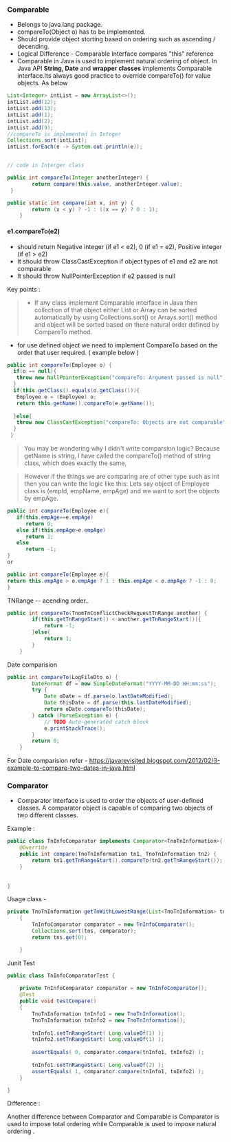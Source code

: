 ### Comparable 

- Belongs to java.lang package.
- compareTo(Object o) has to be implemented.
- Should provide object storting based on ordering such as ascending / decending. 
- Logical Difference - Comparable Interface compares "this" reference 
- Comparable in Java is used to implement natural ordering of object. In Java API **String, Date** and **wrapper classes** implements Comparable interface.Its always good practice to override compareTo() for value objects. As below 

```java
List<Integer> intList = new ArrayList<>();
intList.add(12);
intList.add(13);
intList.add(1);
intList.add(2);
intList.add(9);
//compareTo is implemented in Integer
Collections.sort(intList);		
intList.forEach(e -> System.out.println(e));


// code in Interger class

public int compareTo(Integer anotherInteger) {
        return compare(this.value, anotherInteger.value);
 }

public static int compare(int x, int y) {
        return (x < y) ? -1 : ((x == y) ? 0 : 1);
    }


```

####  e1.compareTo(e2)

- should return Negative integer (if e1 < e2), 0 (if e1 = e2), Positive integer (if e1 > e2)
- It should throw ClassCastException if object types of e1 and e2 are not comparable
- It should throw NullPointerException if e2 passed is null

Key points :

>-  If any class implement Comparable interface in Java then collection of that object either List or Array can be sorted automatically by using  Collections.sort() or Arrays.sort() method and object will be sorted based on there natural order defined by CompareTo method.
- for use defined object we need to implement CompareTo based on the order that user required. ( example below )


```java
public int compareTo(Employee o) {
  if(o == null){
   throw new NullPointerException("compareTo: Argument passed is null");
  }
  if(this.getClass().equals(o.getClass())){
   Employee e = (Employee) o;
   return this.getName().compareTo(e.getName());
   
  }else{
   throw new ClassCastException("compareTo: Objects are not comparable");
  }
 }
```

> You may be wondering why I didn't write comparsion logic? Because getName is  string, I have called the compareTo() method of string class, which does exactly the same,

> However if the things we are comparing are of other type such as int then you can write the logic like this:
Lets say object of Employee class is (empId, empName, empAge) and we want to sort the objects by empAge.


```java
public int compareTo(Employee e){  
   if(this.empAge==e.empAge)  
      return 0;  
   else if(this.empAge>e.empAge)  
      return 1;  
   else  
      return -1;  
}
or

public int compareTo(Employee e){  
return this.empAge > e.empAge ? 1 : this.empAge < e.empAge ? -1 : 0;
}
```

TNRange -- acending order.. 

```java
public int compareTo(TnomTnConflictCheckRequestTnRange another) {
		if(this.getTnRangeStart() < another.getTnRangeStart()){
			return -1;
		}else{
			return 1;
		}
	}
```


Date comparision 


```java
public int compareTo(LogFileDto o) {
		DateFormat df = new SimpleDateFormat("YYYY-MM-DD HH:mm:ss");
		try {
			Date oDate = df.parse(o.lastDateModified);
			Date thisDate = df.parse(this.lastDateModified);
			return oDate.compareTo(thisDate);
		} catch (ParseException e) {
			// TODO Auto-generated catch block
			e.printStackTrace();
		}
		return 0;
	}
```

For Date comparision refer - https://javarevisited.blogspot.com/2012/02/3-example-to-compare-two-dates-in-java.html


### Comparator 


- Comparator interface is used to order the objects of user-defined classes. A comparator object is capable of comparing two objects of two different classes. 


Example : 

```java
public class TnInfoComparator implements Comparator<TnoTnInformation>{
	@Override
	public int compare(TnoTnInformation tn1, TnoTnInformation tn2) {
		return tn1.getTnRangeStart().compareTo(tn2.getTnRangeStart());
	}
	
	
}
```

Usage class - 

```java
private TnoTnInformation getTnWithLowestRange(List<TnoTnInformation> tns)
    {
        TnInfoComparator comparator = new TnInfoComparator();
        Collections.sort(tns, comparator);
        return tns.get(0);

    }
```

Junit Test 

```java
public class TnInfoComparatorTest {
	
	private TnInfoComparator comparator = new TnInfoComparator();
	@Test
	public void testCompare()
	{
		TnoTnInformation tnInfo1 = new TnoTnInformation();
		TnoTnInformation tnInfo2 = new TnoTnInformation();
		
		tnInfo1.setTnRangeStart( Long.valueOf(1) );
		tnInfo2.setTnRangeStart( Long.valueOf(1) );
		
		assertEquals( 0, comparator.compare(tnInfo1, tnInfo2) );
		
		tnInfo1.setTnRangeStart( Long.valueOf(2) );
		assertEquals( 1, comparator.compare(tnInfo1, tnInfo2) );
	}

}
```


Difference : 

Another difference between Comparator and Comparable is Comparator is used to impose total ordering while Comparable is used to impose natural ordering .


